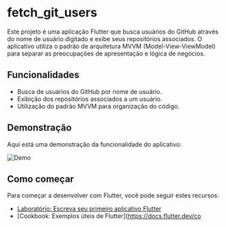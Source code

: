 # fetch_git_users

Este projeto é uma aplicação Flutter que busca usuários do GitHub através do nome de usuário digitado e exibe seus repositórios associados. O aplicativo utiliza o padrão de arquitetura MVVM (Model-View-ViewModel) para separar as preocupações de apresentação e lógica de negócios.

## Funcionalidades

- Busca de usuários do GitHub por nome de usuário.
- Exibição dos repositórios associados a um usuário.
- Utilização do padrão MVVM para organização do código.

## Demonstração

Aqui está uma demonstração da funcionalidade do aplicativo:

![Demo](assets/demonstration.gif)

## Como começar

Para começar a desenvolver com Flutter, você pode seguir estes recursos:

- [Laboratório: Escreva seu primeiro aplicativo Flutter](https://docs.flutter.dev/get-started/codelab)
- [Cookbook: Exemplos úteis de Flutter](https://docs.flutter.dev/co
